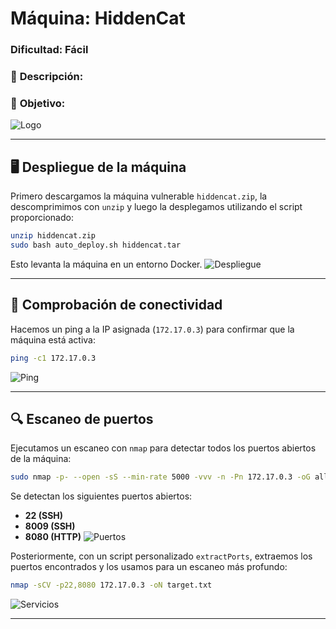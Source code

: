 # **Máquina: HiddenCat**

### **Dificultad:** Fácil

### 📝 **Descripción:**


### 🎯 **Objetivo:**



![Logo](Imágenes/2025-05-17_13-08.png)

---

## 🖥️ **Despliegue de la máquina**

Primero descargamos la máquina vulnerable `hiddencat.zip`, la descomprimimos con `unzip` y luego la desplegamos utilizando el script proporcionado:

```bash
unzip hiddencat.zip
sudo bash auto_deploy.sh hiddencat.tar
```

Esto levanta la máquina en un entorno Docker.
![Despliegue](Imágenes/Capturas.png)

---

## 📡 **Comprobación de conectividad**

Hacemos un ping a la IP asignada (`172.17.0.3`) para confirmar que la máquina está activa:

```bash
ping -c1 172.17.0.3
```

![Ping](Imágenes/Capturas_1.png)

---

## 🔍 **Escaneo de puertos**

Ejecutamos un escaneo con `nmap` para detectar todos los puertos abiertos de la máquina:

```bash
sudo nmap -p- --open -sS --min-rate 5000 -vvv -n -Pn 172.17.0.3 -oG allPorts.txt
```

Se detectan los siguientes puertos abiertos:

* **22 (SSH)**
* **8009 (SSH)**
* **8080 (HTTP)**
  ![Puertos](Imágenes/Capturas_2.png)

Posteriormente, con un script personalizado `extractPorts`, extraemos los puertos encontrados y los usamos para un escaneo más profundo:

```bash
nmap -sCV -p22,8080 172.17.0.3 -oN target.txt
```

![Servicios](Imágenes/Capturas_3.png)

---
